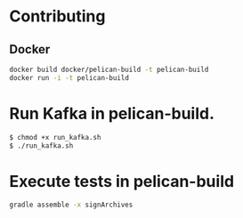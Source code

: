 # Contributing

## Docker
```bash
docker build docker/pelican-build -t pelican-build
docker run -i -t pelican-build
```

# Run Kafka in pelican-build.
```bash
$ chmod +x run_kafka.sh
$ ./run_kafka.sh
```

# Execute tests in pelican-build
```bash
gradle assemble -x signArchives
```

